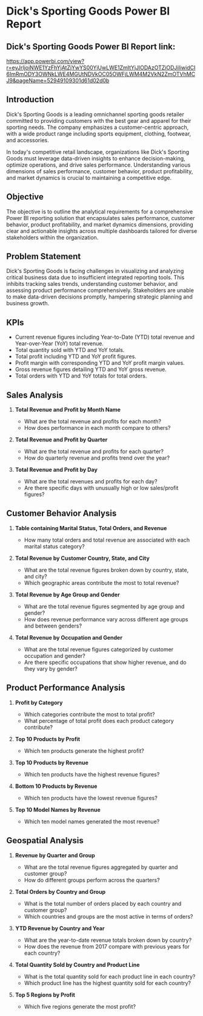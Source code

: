# Dick's Sporting Goods Power BI Report

## Dick's Sporting Goods Power BI Report link:
https://app.powerbi.com/view?r=eyJrIjoiNWE1YzFhYjAtZjYwYS00YjUwLWE1ZmItYjJlODAzOTZiODJiIiwidCI6ImRmODY3OWNkLWE4MGUtNDVkOC05OWFjLWM4M2VkN2ZmOTVhMCJ9&pageName=52949109301d61d02d0b

## Introduction
Dick's Sporting Goods is a leading omnichannel sporting goods retailer committed to providing customers with the best gear and apparel for their sporting needs. The company emphasizes a customer-centric approach, with a wide product range including sports equipment, clothing, footwear, and accessories.

In today's competitive retail landscape, organizations like Dick's Sporting Goods must leverage data-driven insights to enhance decision-making, optimize operations, and drive sales performance. Understanding various dimensions of sales performance, customer behavior, product profitability, and market dynamics is crucial to maintaining a competitive edge.

## Objective
The objective is to outline the analytical requirements for a comprehensive Power BI reporting solution that encapsulates sales performance, customer behavior, product profitability, and market dynamics dimensions, providing clear and actionable insights across multiple dashboards tailored for diverse stakeholders within the organization.

## Problem Statement
Dick's Sporting Goods is facing challenges in visualizing and analyzing critical business data due to insufficient integrated reporting tools. This inhibits tracking sales trends, understanding customer behavior, and assessing product performance comprehensively. Stakeholders are unable to make data-driven decisions promptly, hampering strategic planning and business growth.

## KPIs
- Current revenue figures including Year-to-Date (YTD) total revenue and Year-over-Year (YoY) total revenue.
- Total quantity sold with YTD and YoY totals.
- Total profit including YTD and YoY profit figures.
- Profit margin with corresponding YTD and YoY profit margin values.
- Gross revenue figures detailing YTD and YoY gross revenue.
- Total orders with YTD and YoY totals for total orders.

## Sales Analysis
1. **Total Revenue and Profit by Month Name**
   - What are the total revenue and profits for each month?
   - How does performance in each month compare to others?
   
2. **Total Revenue and Profit by Quarter**
   - What are the total revenue and profits for each quarter?
   - How do quarterly revenue and profits trend over the year?
   
3. **Total Revenue and Profit by Day**
   - What are the total revenues and profits for each day?
   - Are there specific days with unusually high or low sales/profit figures?

## Customer Behavior Analysis
1. **Table containing Marital Status, Total Orders, and Revenue**
   - How many total orders and total revenue are associated with each marital status category?
   
2. **Total Revenue by Customer Country, State, and City**
   - What are the total revenue figures broken down by country, state, and city?
   - Which geographic areas contribute the most to total revenue?
   
3. **Total Revenue by Age Group and Gender**
   - What are the total revenue figures segmented by age group and gender?
   - How does revenue performance vary across different age groups and between genders?
   
4. **Total Revenue by Occupation and Gender**
   - What are the total revenue figures categorized by customer occupation and gender?
   - Are there specific occupations that show higher revenue, and do they vary by gender?

## Product Performance Analysis
1. **Profit by Category**
   - Which categories contribute the most to total profit?
   - What percentage of total profit does each product category contribute?
   
2. **Top 10 Products by Profit**
   - Which ten products generate the highest profit?
   
3. **Top 10 Products by Revenue**
   - Which ten products have the highest revenue figures?
   
4. **Bottom 10 Products by Revenue**
   - Which ten products have the lowest revenue figures?
   
5. **Top 10 Model Names by Revenue**
   - Which ten model names generated the most revenue?

## Geospatial Analysis
1. **Revenue by Quarter and Group**
   - What are the total revenue figures aggregated by quarter and customer group?
   - How do different groups perform across the quarters?
   
2. **Total Orders by Country and Group**
   - What is the total number of orders placed by each country and customer group?
   - Which countries and groups are the most active in terms of orders?
   
3. **YTD Revenue by Country and Year**
   - What are the year-to-date revenue totals broken down by country?
   - How does the revenue from 2017 compare with previous years for each country?
   
4. **Total Quantity Sold by Country and Product Line**
   - What is the total quantity sold for each product line in each country?
   - Which product line has the highest quantity sold for each country?
   
5. **Top 5 Regions by Profit**
   - Which five regions generate the most profit?
